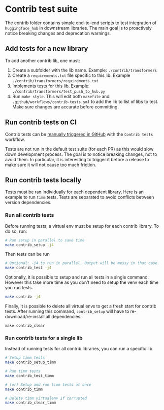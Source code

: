 # Contrib test suite

The contrib folder contains simple end-to-end scripts to test integration of `huggingface_hub` in downstream libraries. The main goal is to proactively notice breaking changes and deprecation warnings.

## Add tests for a new library

To add another contrib lib, one must:
1. Create a subfolder with the lib name. Example: `./contrib/transformers`
2. Create a `requirements.txt` file specific to this lib. Example `./contrib/transformers/requirements.txt`
3. Implements tests for this lib. Example: `./contrib/transformers/test_push_to_hub.py`
4. Run `make style`. This will edit both `makefile` and `.github/workflows/contrib-tests.yml` to add the lib to list of libs to test. Make sure changes are accurate before committing.

## Run contrib tests on CI

Contrib tests can be [manually triggered in GitHub](https://github.com/huggingface/huggingface_hub/actions) with the `Contrib tests` workflow.

Tests are not run in the default test suite (for each PR) as this would slow down development process. The goal is to notice breaking changes, not to avoid them. In particular, it is interesting to trigger it before a release to make sure it will not cause too much friction.

## Run contrib tests locally

Tests must be ran individually for each dependent library. Here is an example to run
`timm` tests. Tests are separated to avoid conflicts between version dependencies.

### Run all contrib tests

Before running tests, a virtual env must be setup for each contrib library. To do so, run:

```sh
# Run setup in parallel to save time
make contrib_setup -j4
```

Then tests can be run

```sh
# Optional: -j4 to run in parallel. Output will be messy in that case.
make contrib_test -j4
```

Optionally, it is possible to setup and run all tests in a single command. However this
take more time as you don't need to setup the venv each time you run tests.

```sh
make contrib -j4
```

Finally, it is possible to delete all virtual envs to get a fresh start for contrib tests.
After running this command, `contrib_setup` will have to re-download/re-install all dependencies.

```
make contrib_clear
```

### Run contrib tests for a single lib

Instead of running tests for all contrib libraries, you can run a specific lib:

```sh
# Setup timm tests
make contrib_setup_timm

# Run timm tests
make contrib_test_timm

# (or) Setup and run timm tests at once
make contrib_timm

# Delete timm virtualenv if corrupted
make contrib_clear_timm
```
